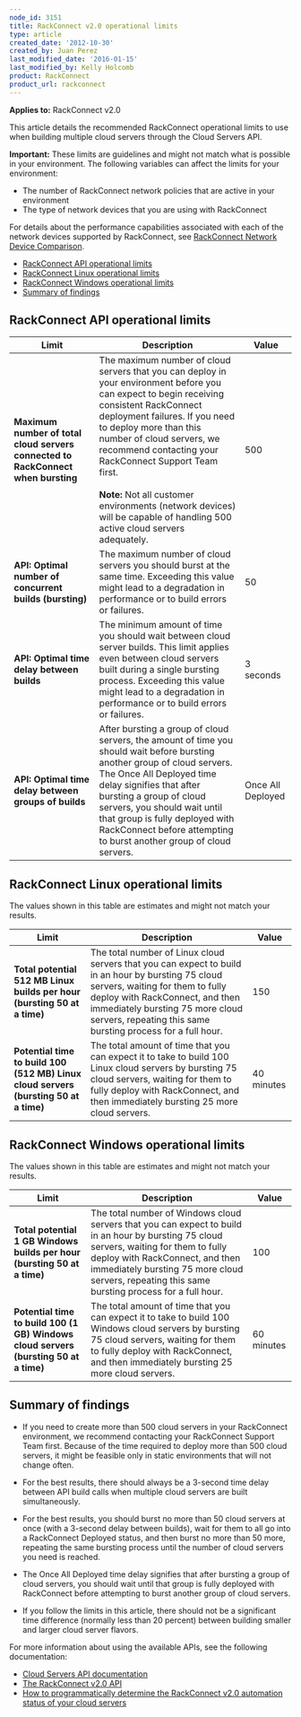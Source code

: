 ```yaml
---
node_id: 3151
title: RackConnect v2.0 operational limits
type: article
created_date: '2012-10-30'
created_by: Juan Perez
last_modified_date: '2016-01-15'
last_modified_by: Kelly Holcomb
product: RackConnect
product_url: rackconnect
---
```


**Applies to:** RackConnect v2.0

This article details the recommended RackConnect operational limits to use when building multiple cloud servers through the Cloud Servers API.

**Important:** These limits are guidelines and might not match what is possible in your environment. The following variables can affect the limits for your environment:

-   The number of RackConnect network policies that are active in your environment
-   The type of network devices that you are using with RackConnect

For details about the performance capabilities associated with each of the network devices supported by RackConnect, see [RackConnect Network Device Comparison](/how-to/rackconnect-network-device-comparison).

- [RackConnect API operational limits](#rackconnect-api-operational-limits)
- [RackConnect Linux operational limits](#rackconnect-linux-operational-limits)
- [RackConnect Windows operational limits](#rackconnect-windows-operational-limits)
- [Summary of findings](#summary-of-findings)

<a name="rackconnect-api-operational-limits"></a>
## RackConnect API operational limits

Limit | Description | Value
--- | --- | ---
**Maximum number of total cloud servers connected to RackConnect when bursting** | The maximum number of cloud servers that you can deploy in your environment before you can expect to begin receiving consistent RackConnect deployment failures. If you need to deploy more than this number of cloud servers, we recommend contacting your RackConnect Support Team first. </br> </br> **Note:** Not all customer environments (network devices) will be capable of handling 500 active cloud servers adequately. | 500
**API: Optimal number of concurrent builds (bursting)** | The maximum number of cloud servers you should burst at the same time. Exceeding this value might lead to a degradation in performance or to build errors or failures. | 50
**API: Optimal time delay between builds** | The minimum amount of time you should wait between cloud server builds. This limit applies even between cloud servers built during a single bursting process. Exceeding this value might lead to a degradation in performance or to build errors or failures. | 3 seconds
**API: Optimal time delay between groups of builds** | After bursting a group of cloud servers, the amount of time you should wait before bursting another group of cloud servers. The Once All Deployed time delay signifies that after bursting a group of cloud servers, you should wait until that group is fully deployed with RackConnect before attempting to burst another group of cloud servers. | Once All Deployed

<a name="rackconnect-linux-operational-limits"></a>
## RackConnect Linux operational limits

The values shown in this table are estimates and might not match your results.

Limit | Description | Value
--- | --- | ---
**Total potential 512 MB Linux builds per hour (bursting 50 at a time)** | The total number of Linux cloud servers that you can expect to build in an hour by bursting 75 cloud servers, waiting for them to fully deploy with RackConnect, and then immediately bursting 75 more cloud servers, repeating this same bursting process for a full hour. | 150
**Potential time to build 100 (512 MB) Linux cloud servers (bursting 50 at a time)** | The total amount of time that you can expect it to take to build 100 Linux cloud servers by bursting 75 cloud servers, waiting for them to fully deploy with RackConnect, and then immediately bursting 25 more cloud servers. | 40 minutes

<a name="rackconnect-windows-operational-limits"></a>
## RackConnect Windows operational limits

The values shown in this table are estimates and might not match your results.

Limit | Description | Value
--- | --- | ---
**Total potential 1 GB Windows builds per hour (bursting 50 at a time)** | The total number of Windows cloud servers that you can expect to build in an hour by bursting 75 cloud servers, waiting for them to fully deploy with RackConnect, and then immediately bursting 75 more cloud servers, repeating this same bursting process for a full hour. | 100
**Potential time to build 100 (1 GB) Windows cloud servers (bursting 50 at a time)** | The total amount of time that you can expect it to take to build 100 Windows cloud servers by bursting 75 cloud servers, waiting for them to fully deploy with RackConnect, and then immediately bursting 25 more cloud servers. | 60 minutes

<a name="summary-of-findings"></a>
## Summary of findings

- If you need to create more than 500 cloud servers in your RackConnect environment, we recommend contacting your RackConnect Support Team first. Because of the time required to deploy more than 500 cloud servers, it might be feasible only in static environments that will not change often.

- For the best results, there should always be a 3-second time delay between API build calls when multiple cloud servers are built simultaneously.

- For the best results, you should burst no more than 50 cloud servers at once (with a 3-second delay between builds), wait for them to all go into a RackConnect Deployed status, and then burst no more than 50 more, repeating the same bursting process until the number of cloud servers you need is reached.

- The Once All Deployed time delay signifies that after bursting a group of cloud servers, you should wait until that group is fully deployed with RackConnect before attempting to burst another group of cloud servers.

- If you follow the limits in this article, there should not be a significant time difference (normally less than 20 percent) between building smaller and larger cloud server flavors.

For more information about using the available APIs, see the following documentation:

-   [Cloud Servers API documentation](https://developer.rackspace.com/docs/)
-   [The RackConnect v2.0 API](/how-to/the-rackconnect-v20-api)
-   [How to programmatically determine the RackConnect v2.0 automation status of your cloud servers](/how-to/how-to-programmatically-determine-the-rackconnect-v20-automation-status-of-your-cloud)
